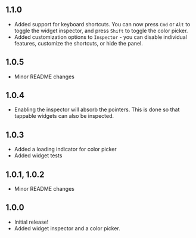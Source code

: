## 1.1.0

* Added support for keyboard shortcuts. You can now press `Cmd` or `Alt` to toggle the widget inspector, and press `Shift` to toggle the color picker.
* Added customization options to `Inspector` - you can disable individual features, customize the shortcuts, or hide the panel.

## 1.0.5

* Minor README changes

## 1.0.4

* Enabling the inspector will absorb the pointers. This is done so that tappable widgets can also be inspected.

## 1.0.3

* Added a loading indicator for color picker
* Added widget tests

## 1.0.1, 1.0.2

* Minor README changes

## 1.0.0

* Initial release!
* Added widget inspector and a color picker.
